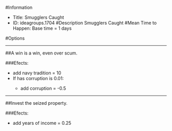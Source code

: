 #Information
 - Title: Smugglers Caught
 - ID: ideagroups.1704
#Description
Smugglers Caught
#Mean Time to Happen:
Base time = 1 days

#Options

___
##A win is a win, even over scum.

###Efects:<ul><li>add navy tradition = 10</li><li>If has corruption is 0.01:</li><ul><li>add corruption = -0.5</li></ul></ul>

___
##Invest the seized property.

###Efects:<ul><li>add years of income = 0.25</li></ul>
